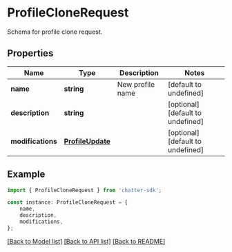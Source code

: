 # ProfileCloneRequest

Schema for profile clone request.

## Properties

Name | Type | Description | Notes
------------ | ------------- | ------------- | -------------
**name** | **string** | New profile name | [default to undefined]
**description** | **string** |  | [optional] [default to undefined]
**modifications** | [**ProfileUpdate**](ProfileUpdate.md) |  | [optional] [default to undefined]

## Example

```typescript
import { ProfileCloneRequest } from 'chatter-sdk';

const instance: ProfileCloneRequest = {
    name,
    description,
    modifications,
};
```

[[Back to Model list]](../README.md#documentation-for-models) [[Back to API list]](../README.md#documentation-for-api-endpoints) [[Back to README]](../README.md)
